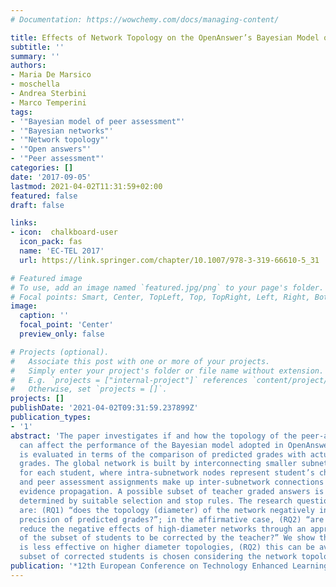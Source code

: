 ```yaml
---
# Documentation: https://wowchemy.com/docs/managing-content/

title: Effects of Network Topology on the OpenAnswer’s Bayesian Model of Peer Assessment
subtitle: ''
summary: ''
authors:
- Maria De Marsico
- moschella
- Andrea Sterbini
- Marco Temperini
tags:
- '"Bayesian model of peer assessment"'
- '"Bayesian networks"'
- '"Network topology"'
- '"Open answers"'
- '"Peer assessment"'
categories: []
date: '2017-09-05'
lastmod: 2021-04-02T11:31:59+02:00
featured: false
draft: false

links:
- icon:  chalkboard-user
  icon_pack: fas
  name: 'EC-TEL 2017'
  url: https://link.springer.com/chapter/10.1007/978-3-319-66610-5_31

# Featured image
# To use, add an image named `featured.jpg/png` to your page's folder.
# Focal points: Smart, Center, TopLeft, Top, TopRight, Left, Right, BottomLeft, Bottom, BottomRight.
image:
  caption: ''
  focal_point: 'Center'
  preview_only: false

# Projects (optional).
#   Associate this post with one or more of your projects.
#   Simply enter your project's folder or file name without extension.
#   E.g. `projects = ["internal-project"]` references `content/project/deep-learning/index.md`.
#   Otherwise, set `projects = []`.
projects: []
publishDate: '2021-04-02T09:31:59.237899Z'
publication_types:
- '1'
abstract: 'The paper investigates if and how the topology of the peer-assessment network
  can affect the performance of the Bayesian model adopted in OpenAnswer. Performance
  is evaluated in terms of the comparison of predicted grades with actual teacher’s
  grades. The global network is built by interconnecting smaller subnetworks, one
  for each student, where intra-subnetwork nodes represent student’s characteristics,
  and peer assessment assignments make up inter-subnetwork connections and determine
  evidence propagation. A possible subset of teacher graded answers is dynamically
  determined by suitable selection and stop rules. The research questions addressed
  are: (RQ1) “does the topology (diameter) of the network negatively influence the
  precision of predicted grades?”; in the affirmative case, (RQ2) “are we able to
  reduce the negative effects of high-diameter networks through an appropriate choice
  of the subset of students to be corrected by the teacher?” We show that (RQ1) OpenAnswer
  is less effective on higher diameter topologies, (RQ2) this can be avoided if the
  subset of corrected students is chosen considering the network topology.'
publication: '*12th European Conference on Technology Enhanced Learning (EC-TEL 2017)*'
---
```


